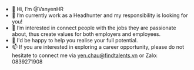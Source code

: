 - 👋 Hi, I’m @VanyenHR
- 👀 I’m currently work as a Headhunter and my responsibility is looking for you!
- 🌱 I’m interested in connect people with the jobs they are passionate about, thus create values for both employers and employees. 
- 💞️ I'd be happy to help you realise your full potential. 
- 📫 If you are interested in exploring a career opportunity, please do not hesitate to connect me via yen.chau@findtalents.vn or Zalo: 0839271908

<!---
VanyenHR/VanyenHR is a ✨ special ✨ repository because its `README.md` (this file) appears on your GitHub profile.
You can click the Preview link to take a look at your changes.
--->
